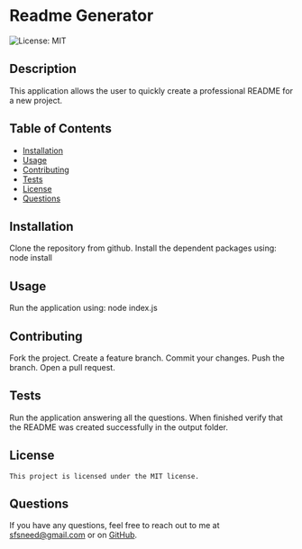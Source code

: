 # Readme Generator
  ![License: MIT](https://img.shields.io/badge/License-MIT-yellow.svg)
  ## Description
  This application allows the user to quickly create a professional README for a new project.
  ## Table of Contents
  - [Installation](#installation)
  - [Usage](#usage)
  - [Contributing](#contributing)
  - [Tests](#tests)
  - [License](#license)
  - [Questions](#questions)
  ## Installation
  Clone the repository from github.  Install the dependent packages using:  node install
  ## Usage
  Run the application using:  node index.js
  ## Contributing
  Fork the project.  Create a feature branch.  Commit your changes.  Push the branch.  Open a pull request.
  ## Tests
  Run the application answering all the questions.  When finished verify that the README was created successfully in the output folder.
  ## License
    This project is licensed under the MIT license.
  ## Questions
  If you have any questions, feel free to reach out to me at [sfsneed@gmail.com](mailto:sfsneed@gmail.com) or on [GitHub](https://github.com/sfsneed70).

